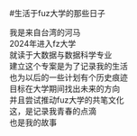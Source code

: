 #生活于fuz大学的那些日子

我是来自台湾的河马<br>
2024年进入fz大学<br>
就读于大数据与数据科学专业<br>
建立这个专案是为了记录我的生活<br>
也为以后的一些计划有个历史痕迹<br>
目标在大学期间找出未来的方向<br>
并且尝试推动fuz大学的共笔文化<br>
这，是记录我青春的点滴<br>
也是我的故事<br>
